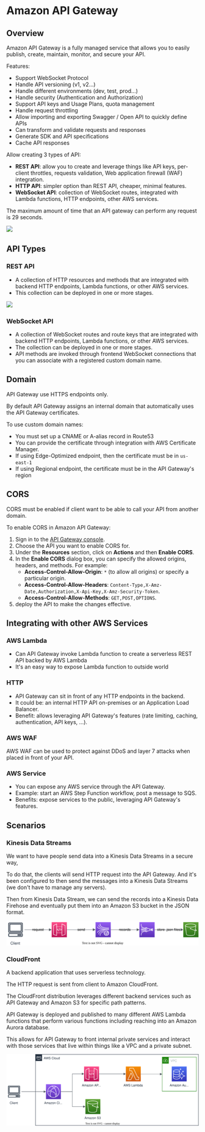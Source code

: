 # Amazon API Gateway

## Overview

Amazon API Gateway is a fully managed service that allows you to easily publish, create, maintain, monitor, and secure your API.

Features:
- Support WebSocket Protocol
- Handle API versioning (v1, v2...)
- Handle different environments (dev, test, prod...)
- Handle security (Authentication and Authorization)
- Support API keys and Usage Plans, quota management
- Handle request throttling
- Allow importing and exporting Swagger / Open API to quickly define APIs
- Can transform and validate requests and responses
- Generate SDK and API specifications
- Cache API responses

Allow creating 3 types of API:
- **REST API**: allow you to create and leverage things like API keys, per-client throttles, requests validation, Web application firewall (WAF) integration.
- **HTTP API**: simpler option than REST API, cheaper, minimal features.
- **WebSocket API**: collection of WebSocket routes, integrated with Lambda functions, HTTP endpoints, other AWS services.

The maximum amount of time that an API gateway can perform any request is 29 seconds.

![](https://digitalcloud.training/wp-content/uploads/2022/01/amazon-api-gateway-overview.jpeg)


## API Types

### REST API

- A collection of HTTP resources and methods that are integrated with backend HTTP endpoints, Lambda functions, or other AWS services.
- This collection can be deployed in one or more stages.

![](https://digitalcloud.training/wp-content/uploads/2022/01/amazon-api-gateway-api-structure.jpeg)


### WebSocket API

- A collection of WebSocket routes and route keys that are integrated with backend HTTP endpoints, Lambda functions, or other AWS services.
- The collection can be deployed in one or more stages.
- API methods are invoked through frontend WebSocket connections that you can associate with a registered custom domain name.


## Domain

API Gateway use HTTPS endpoints only.

By default API Gateway assigns an internal domain that automatically uses the API Gateway certificates.

To use custom domain names:
- You must set up a CNAME or A-alias record in Route53
- You can provide the certificate through integration with AWS Certificate Manager.
- If using Edge-Optimized endpoint, then the certificate must be in `us-east-1`
- If using Regional endpoint, the certificate must be in the API Gateway's region


## CORS

CORS must be enabled if client want to be able to call your API from another domain.

To enable CORS in Amazon API Gateway:
1. Sign in to the [API Gateway console](https://console.aws.amazon.com/apigateway).
2. Choose the API you want to enable CORS for.
3. Under the **Resources** section, click on **Actions** and then **Enable CORS**.
4. In the **Enable CORS** dialog box, you can specify the allowed origins, headers, and methods. For example:
     - **Access-Control-Allow-Origin**: `*` (to allow all origins) or specify a particular origin.
     - **Access-Control-Allow-Headers**: `Content-Type,X-Amz-Date,Authorization,X-Api-Key,X-Amz-Security-Token`.
     - **Access-Control-Allow-Methods**: `GET,POST,OPTIONS`.
5. deploy the API to make the changes effective.


## Integrating with other AWS Services

### AWS Lambda
- Can API Gateway invoke Lambda function to create a serverless REST API backed by AWS Lambda
- It's an easy way to expose Lambda function to outside world

### HTTP

- API Gateway can sit in front of any HTTP endpoints in the backend.
- It could be: an internal HTTP API on-premises or an Application Load Balancer.
- Benefit: allows leveraging API Gateway's features (rate limiting, caching, authentication, API keys, ...).

### AWS WAF
AWS WAF can be used to protect against DDoS and layer 7 attacks when placed in front of your API.

### AWS Service

- You can expose any AWS service through the API Gateway.
- Example: start an AWS Step Function workflow, post a message to SQS.
- Benefits: expose services to the public, leveraging API Gateway's features.


## Scenarios

### Kinesis Data Streams

We want to have people send data into a Kinesis Data Streams in a secure way,

To do that, the clients will send HTTP request into the API Gateway. And it's been configured to then send the messages into a Kinesis Data Streams (we don't have to manage any servers).

Then from Kinesis Data Stream, we can send the records into a Kinesis Data Firehose and eventually put them into an Amazon S3 bucket in the JSON format.

![](./api-gateway/kinesis.drawio.svg)


### CloudFront

A backend application that uses serverless technology.

The HTTP request is sent from client to Amazon CloudFront. 

The CloudFront distribution leverages different backend services such as API Gateway and Amazon S3 for specific path patterns.

API Gateway is deployed and published to many different AWS Lambda functions that perform various functions including reaching into an Amazon Aurora database.

This allows for API Gateway to front internal private services and interact with those services that live within things like a VPC and a private subnet.

![](./api-gateway/cloudfront.drawio.svg)
